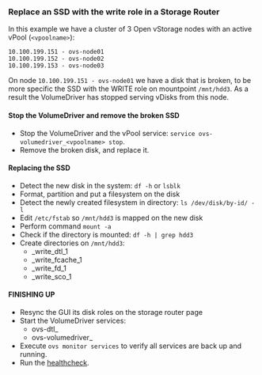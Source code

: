 ### Replace an SSD with the write role in a Storage Router

In this example we have a cluster of 3 Open vStorage nodes with an active vPool (`<vpoolname>`):
```
10.100.199.151 - ovs-node01
10.100.199.152 - ovs-node02
10.100.199.153 - ovs-node03
```

On node `10.100.199.151 - ovs-node01` we have a disk that is broken, to be more specific the SSD with the WRITE role on mountpoint `/mnt/hdd3`.
As a result the VolumeDriver has stopped serving vDisks from this node.

#### Stop the VolumeDriver and remove the broken SSD


* Stop the VolumeDriver and the vPool service: `service ovs-volumedriver_<vpoolname> stop`.
* Remove the broken disk, and replace it.

#### Replacing the SSD

* Detect the new disk in the system: `df -h` or `lsblk`
* Format, partition and put a filesystem on the disk
* Detect the newly created filesystem in directory: `ls /dev/disk/by-id/ -l`
* Edit `/etc/fstab` so `/mnt/hdd3` is mapped on the new disk
* Perform command `mount -a`
* Check if the directory is mounted: `df -h | grep hdd3`
* Create directories on `/mnt/hdd3`: 
   - <vpoolname>_write_dtl_1  
   - <vpoolname>_write_fcache_1  
   - <vpoolname>_write_fd_1  
   - <vpoolname>_write_sco_1

#### FINISHING UP


* Resync the GUI its disk roles on the storage router page
* Start the VolumeDriver services:
   - ovs-dtl_<vpoolname>
   - ovs-volumedriver_<vpoolname>
* Execute `ovs monitor services` to verify all services are back up and running.
* Run the [healthcheck](https://github.com/openvstorage/openvstorage-health-check).